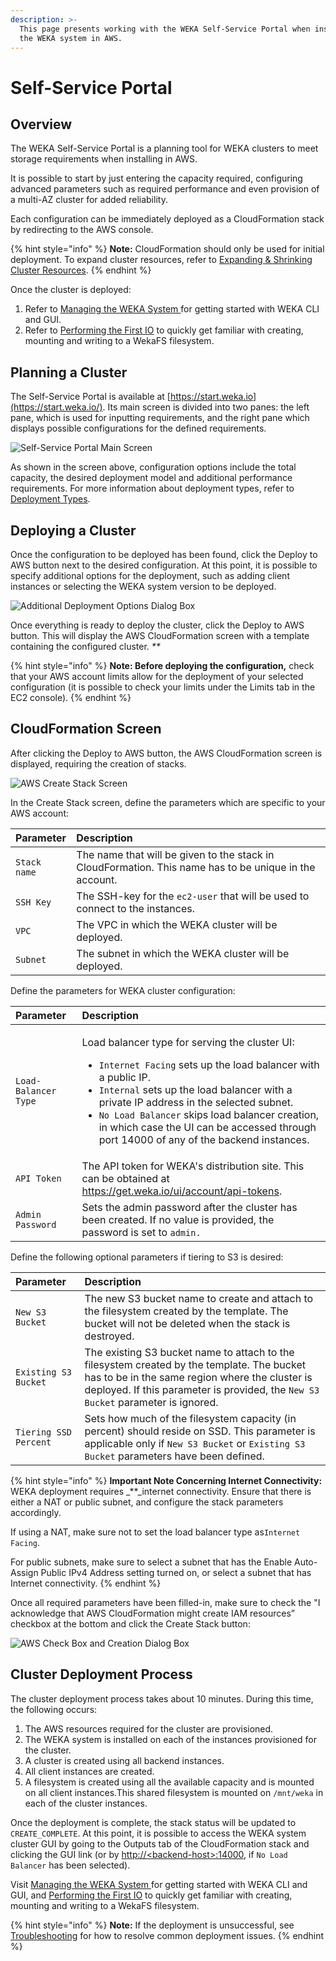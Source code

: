 ```yaml
---
description: >-
  This page presents working with the WEKA Self-Service Portal when installing
  the WEKA system in AWS.
---
```


# Self-Service Portal

## Overview

The WEKA Self-Service Portal is a planning tool for WEKA clusters to meet storage requirements when installing in AWS.

It is possible to start by just entering the capacity required, configuring advanced parameters such as required performance and even provision of a multi-AZ cluster for added reliability.

Each configuration can be immediately deployed as a CloudFormation stack by redirecting to the AWS console.

{% hint style="info" %}
**Note:** CloudFormation should only be used for initial deployment. To expand cluster resources, refer to [Expanding & Shrinking Cluster Resources](../../usage/expanding-and-shrinking-cluster-resources/).
{% endhint %}

Once the cluster is deployed:

1. Refer to [Managing the WEKA System ](../../getting-started-with-weka/managing-wekaio-system.md)for getting started with WEKA CLI and GUI.
2. Refer to [Performing the First IO](../../getting-started-with-weka/performing-the-first-io.md) to quickly get familiar with creating, mounting and writing to a WekaFS filesystem.

## Planning a Cluster

The Self-Service Portal is available at [https://start.weka.io](https://start.weka.io/). Its main screen is divided into two panes: the left pane, which is used for inputting requirements, and the right pane which displays possible configurations for the defined requirements.

![Self-Service Portal Main Screen](../../.gitbook/assets/01-calculator-overview.png)

As shown in the screen above, configuration options include the total capacity, the desired deployment model and additional performance requirements. For more information about deployment types, refer to [Deployment Types](deployment-types.md).

## Deploying a Cluster

Once the configuration to be deployed has been found, click the Deploy to AWS button next to the desired configuration. At this point, it is possible to specify additional options for the deployment, such as adding client instances or selecting the WEKA system version to be deployed.

![Additional Deployment Options Dialog Box](../../.gitbook/assets/start.weka.io-deploy.png)

Once everything is ready to deploy the cluster, click the Deploy to AWS button. This will display the AWS CloudFormation screen with a template containing the configured cluster. _\*\*_

{% hint style="info" %}
**Note: Before deploying the configuration,** check that your AWS account limits allow for the deployment of your selected configuration \(it is possible to check your limits under the Limits tab in the EC2 console\).
{% endhint %}

## CloudFormation Screen

After clicking the Deploy to AWS button, the AWS CloudFormation screen is displayed, requiring the creation of stacks.

![AWS Create Stack Screen](../../.gitbook/assets/cf-stack-3.6.png)

In the Create Stack screen, define the parameters which are specific to your AWS account:

| Parameter | Description |
| :--- | :--- |
| `Stack name` | The name that will be given to the stack in CloudFormation. This name has to be unique in the account. |
| `SSH Key` | The SSH-key for the `ec2-user` that will be used to connect to the instances. |
| `VPC` | The VPC in which the WEKA cluster will be deployed. |
| `Subnet` | The subnet in which the WEKA cluster will be deployed. |

Define the parameters for WEKA cluster configuration:

<table>
  <thead>
    <tr>
      <th style="text-align:left">Parameter</th>
      <th style="text-align:left">Description</th>
    </tr>
  </thead>
  <tbody>
    <tr>
      <td style="text-align:left"><code>Load-Balancer Type</code>
      </td>
      <td style="text-align:left">
        <p>Load balancer type for serving the cluster UI:</p>
        <ul>
          <li><code>Internet Facing</code> sets up the load balancer with a public IP.</li>
          <li><code>Internal</code> sets up the load balancer with a private IP address
            in the selected subnet.</li>
          <li><code>No Load Balancer</code> skips load balancer creation, in which case
            the UI can be accessed through port 14000 of any of the backend instances.</li>
        </ul>
      </td>
    </tr>
    <tr>
      <td style="text-align:left"><code>API Token</code>
      </td>
      <td style="text-align:left">The API token for WEKA&apos;s distribution site. This can be obtained
        at <a href="https://get.weka.io/ui/account/api-tokens">https://get.weka.io/ui/account/api-tokens</a>.</td>
    </tr>
    <tr>
      <td style="text-align:left"><code>Admin Password</code>
      </td>
      <td style="text-align:left">Sets the admin password after the cluster has been created. If no value
        is provided, the password is set to <code>admin.</code> 
      </td>
    </tr>
  </tbody>
</table>Define the following optional parameters if tiering to S3 is desired:

| Parameter | Description |
| :--- | :--- |
| `New S3 Bucket` | The new S3 bucket name to create and attach to the filesystem created by the template. The bucket will not be deleted when the stack is destroyed. |
| `Existing S3 Bucket` | The existing S3 bucket name to attach to the filesystem created by the template. The bucket has to be in the same region where the cluster is deployed. If this parameter is provided, the `New S3 Bucket` parameter is ignored. |
| `Tiering SSD Percent` | Sets how much of the filesystem capacity \(in percent\) should reside on SSD. This parameter is applicable only if `New S3 Bucket` or `Existing S3 Bucket` parameters have been defined. |

{% hint style="info" %}
**Important Note Concerning Internet Connectivity:** WEKA deployment requires _\*\*_internet connectivity. Ensure that there is either a NAT or public subnet, and configure the stack parameters accordingly.

If using a NAT, make sure not to set the load balancer type as`Internet Facing`.

For public subnets, make sure to select a subnet that has the Enable Auto-Assign Public IPv4 Address setting turned on, or select a subnet that has Internet connectivity.
{% endhint %}

Once all required parameters have been filled-in, make sure to check the "I acknowledge that AWS CloudFormation might create IAM resources” checkbox at the bottom and click the Create Stack button:

![AWS Check Box and Creation Dialog Box](../../.gitbook/assets/3.6-cf-iam-ack.png)

## Cluster Deployment Process

The cluster deployment process takes about 10 minutes. During this time, the following occurs:

1. The AWS resources required for the cluster are provisioned.
2. The WEKA system is installed on each of the instances provisioned for the cluster.
3. A cluster is created using all backend instances.
4. All client instances are created.
5. A filesystem is created using all the available capacity and is mounted on all client instances.This shared filesystem is mounted on `/mnt/weka` in each of the cluster instances.

Once the deployment is complete, the stack status will be updated to `CREATE_COMPLETE`. At this point, it is possible to access the WEKA system cluster GUI by going to the Outputs tab of the CloudFormation stack and clicking the GUI link \(or by [http://&lt;backend-host&gt;:14000](http://<backend-host>:14000), if `No Load Balancer` has been selected\).

Visit [Managing the WEKA System ](../../getting-started-with-weka/managing-wekaio-system.md)for getting started with WEKA CLI and GUI, and [Performing the First IO](../../getting-started-with-weka/performing-the-first-io.md) to quickly get familiar with creating, mounting and writing to a WekaFS filesystem.

{% hint style="info" %}
**Note:** If the deployment is unsuccessful, see [Troubleshooting](troubleshooting.md) for how to resolve common deployment issues.
{% endhint %}


